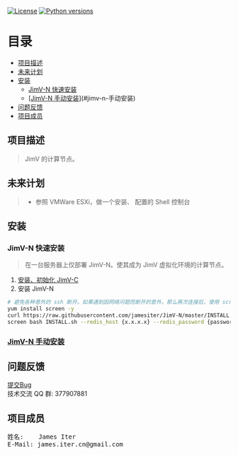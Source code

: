 [![License](https://img.shields.io/badge/License-GPL3-blue.svg)](http://www.gnu.org/licenses/gpl-3.0.html)
[![Python versions](https://img.shields.io/badge/Python-2.7.10-blue.svg)](https://www.python.org)


[TOC]: # "目录"

# 目录
- [项目描述](#项目描述)
- [未来计划](#未来计划)
- [安装](#安装)
    - [JimV-N 快速安装](#jimv-n-快速安装)
    - [[JimV-N 手动安装](docs/install.md)](#jimv-n-手动安装)
- [问题反馈](#问题反馈)
- [项目成员](#项目成员)


## 项目描述

> JimV 的计算节点。


## 未来计划

>* 参照 VMWare ESXi，做一个安装、 配置的 Shell 控制台


## 安装

### JimV-N 快速安装
> 在一台服务器上仅部署 JimV-N。使其成为 JimV 虚拟化环境的计算节点。

1. [安装、初始化 JimV-C](https://github.com/jamesiter/JimV-C#%E5%AE%89%E8%A3%85)
2. 安装 JimV-N
``` bash
# 避免各种意外的 ssh 断开。如果遇到因网络问题而断开的意外，那么再次连接后，使用 screen -r 可以恢复到断开前的终端环境。
yum install screen -y
curl https://raw.githubusercontent.com/jamesiter/JimV-N/master/INSTALL.sh -o INSTALL.sh
screen bash INSTALL.sh --redis_host {x.x.x.x} --redis_password {password} --redis_port {port}
```

### [JimV-N 手动安装](docs/install.md)


## 问题反馈

[提交Bug](https://github.com/jamesiter/JimV-N/issues) <br> 技术交流 QQ 群:
377907881


## 项目成员

<pre>
姓名:    James Iter
E-Mail: james.iter.cn@gmail.com
</pre>

